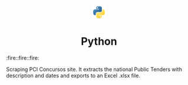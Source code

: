 <div align="center">
<img src="https://github.com/devicons/devicon/blob/master/icons/python/python-original.svg" title="Python" alt="Python" width="40" height="40"/><h1>Python</h1>
</div>
:fire::fire::fire:
<br>

Scraping PCI Concursos site. It extracts the national Public Tenders with 
description and dates and exports to an Excel .xlsx file.


